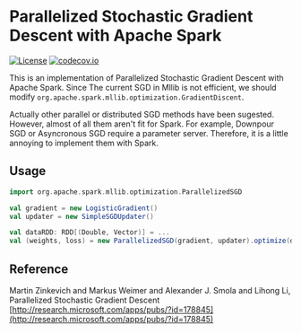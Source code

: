 # Parallelized Stochastic Gradient Descent with Apache Spark

[![License](http://img.shields.io/:license-Apache%202-red.svg)](http://www.apache.org/licenses/LICENSE-2.0.txt)
[![codecov.io](http://codecov.io/github/yu-iskw/spark-parallelized-sgd/coverage.svg?branch=master)](http://codecov.io/github/yu-iskw/spark-parallelized-sgd?branch=master)

This is an implementation of Parallelized Stochastic Gradient Descent with Apache Spark.
Since The current SGD in Mllib is not efficient, we should modify `org.apache.spark.mllib.optimization.GradientDiscent`.

Actually other parallel or distributed SGD methods have been sugested. However, almost of all them aren't fit for Spark.
For example, Downpour SGD or Asyncronous SGD require a parameter server. Therefore, it is a little annoying to implement them with Spark.

## Usage

```scala
import org.apache.spark.mllib.optimization.ParallelizedSGD

val gradient = new LogisticGradient()
val updater = new SimpleSGDUpdater()

val dataRDD: RDD[(Double, Vector)] = ...
val (weights, loss) = new ParallelizedSGD(gradient, updater).optimize(dataRDD)

```

## Reference
Martin Zinkevich and Markus Weimer and Alexander J. Smola and Lihong Li, Parallelized Stochastic Gradient Descent
[http://research.microsoft.com/apps/pubs/?id=178845](http://research.microsoft.com/apps/pubs/?id=178845)
